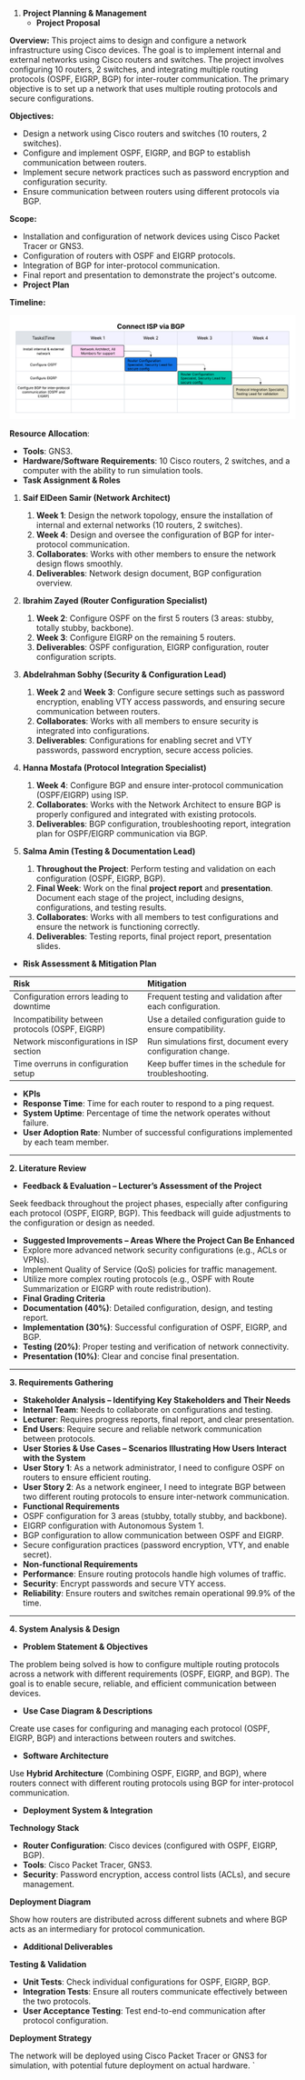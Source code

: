 1. **Project Planning & Management**
   - **Project Proposal** 

**Overview:** This project aims to design and configure a network infrastructure using Cisco devices. The goal is to implement internal and external networks using Cisco routers and switches. The project involves configuring 10 routers, 2 switches, and integrating multiple routing protocols (OSPF, EIGRP, BGP) for inter-router communication. The primary objective is to set up a network that uses multiple routing protocols and secure configurations.

**Objectives:**

- Design a network using Cisco routers and switches (10 routers, 2 switches).
- Configure and implement OSPF, EIGRP, and BGP to establish communication between routers.
- Implement secure network practices such as password encryption and configuration security.
- Ensure communication between routers using different protocols via BGP.

**Scope:**

- Installation and configuration of network devices using Cisco Packet Tracer or GNS3.
- Configuration of routers with OSPF and EIGRP protocols.
- Integration of BGP for inter-protocol communication.
- Final report and presentation to demonstrate the project's outcome.
- **Project Plan** 

**Timeline:**

![image alt](https://github.com/Saif-samir/Depi-Project/blob/bf882e8ccacf5821793a60bccb8d2c6c0e4c1f22/Gantt%20chart.png)

**Resource Allocation**:

- **Tools**: GNS3.
- **Hardware/Software Requirements**: 10 Cisco routers, 2 switches, and a computer with the ability to run simulation tools.
- **Task Assignment & Roles** 
1. **Saif ElDeen Samir (Network Architect)**
   1. **Week 1**: Design the network topology, ensure the installation of internal and external networks (10 routers, 2 switches).
   1. **Week 4**: Design and oversee the configuration of BGP for inter-protocol communication.
   1. **Collaborates**: Works with other members to ensure the network design flows smoothly.
   1. **Deliverables**: Network design document, BGP configuration overview.
1. **Ibrahim Zayed (Router Configuration Specialist)**
   1. **Week 2**: Configure OSPF on the first 5 routers (3 areas: stubby, totally stubby, backbone).
   1. **Week 3**: Configure EIGRP on the remaining 5 routers.
   1. **Deliverables**: OSPF configuration, EIGRP configuration, router configuration scripts.
1. **Abdelrahman Sobhy (Security & Configuration Lead)**
   1. **Week 2** and **Week 3**: Configure secure settings such as password encryption, enabling VTY access passwords, and ensuring secure communication between routers.
   1. **Collaborates**: Works with all members to ensure security is integrated into configurations.
   1. **Deliverables**: Configurations for enabling secret and VTY passwords, password encryption, secure access policies.
1. **Hanna Mostafa (Protocol Integration Specialist)**
   1. **Week 4**: Configure BGP and ensure inter-protocol communication (OSPF/EIGRP) using ISP.
   1. **Collaborates**: Works with the Network Architect to ensure BGP is properly configured and integrated with existing protocols.
   1. **Deliverables**: BGP configuration, troubleshooting report, integration plan for OSPF/EIGRP communication via BGP.


1. **Salma Amin (Testing & Documentation Lead)**
   1. **Throughout the Project**: Perform testing and validation on each configuration (OSPF, EIGRP, BGP).
   1. **Final Week**: Work on the final **project report** and **presentation**. Document each stage of the project, including designs, configurations, and testing results.
   1. **Collaborates**: Works with all members to test configurations and ensure the network is functioning correctly.
   1. **Deliverables**: Testing reports, final project report, presentation slides.
- **Risk Assessment & Mitigation Plan** 

|**Risk**|**Mitigation**|
| :- | :- |
|Configuration errors leading to downtime|Frequent testing and validation after each configuration.|
|Incompatibility between protocols (OSPF, EIGRP)|Use a detailed configuration guide to ensure compatibility.|
|Network misconfigurations in ISP section|Run simulations first, document every configuration change.|
|Time overruns in configuration setup|Keep buffer times in the schedule for troubleshooting.|

- **KPIs** 
- **Response Time**: Time for each router to respond to a ping request.
- **System Uptime**: Percentage of time the network operates without failure.
- **User Adoption Rate**: Number of successful configurations implemented by each team member.
-----
**2. Literature Review**

- **Feedback & Evaluation – Lecturer’s Assessment of the Project**

Seek feedback throughout the project phases, especially after configuring each protocol (OSPF, EIGRP, BGP). This feedback will guide adjustments to the configuration or design as needed.

- **Suggested Improvements – Areas Where the Project Can Be Enhanced**
- Explore more advanced network security configurations (e.g., ACLs or VPNs).
- Implement Quality of Service (QoS) policies for traffic management.
- Utilize more complex routing protocols (e.g., OSPF with Route Summarization or EIGRP with route redistribution).
- **Final Grading Criteria**
- **Documentation (40%)**: Detailed configuration, design, and testing report.
- **Implementation (30%)**: Successful configuration of OSPF, EIGRP, and BGP.
- **Testing (20%)**: Proper testing and verification of network connectivity.
- **Presentation (10%)**: Clear and concise final presentation.
-----
**3. Requirements Gathering**

- **Stakeholder Analysis – Identifying Key Stakeholders and Their Needs**
- **Internal Team**: Needs to collaborate on configurations and testing.
- **Lecturer**: Requires progress reports, final report, and clear presentation.
- **End Users**: Require secure and reliable network communication between protocols.
- **User Stories & Use Cases – Scenarios Illustrating How Users Interact with the System**
- **User Story 1**: As a network administrator, I need to configure OSPF on routers to ensure efficient routing.
- **User Story 2**: As a network engineer, I need to integrate BGP between two different routing protocols to ensure inter-network communication.
- **Functional Requirements**
- OSPF configuration for 3 areas (stubby, totally stubby, and backbone).
- EIGRP configuration with Autonomous System 1.
- BGP configuration to allow communication between OSPF and EIGRP.
- Secure configuration practices (password encryption, VTY, and enable secret).
- **Non-functional Requirements**
- **Performance**: Ensure routing protocols handle high volumes of traffic.
- **Security**: Encrypt passwords and secure VTY access.
- **Reliability**: Ensure routers and switches remain operational 99.9% of the time.
-----

**4. System Analysis & Design**

- **Problem Statement & Objectives**

The problem being solved is how to configure multiple routing protocols across a network with different requirements (OSPF, EIGRP, and BGP). The goal is to enable secure, reliable, and efficient communication between devices.

- **Use Case Diagram & Descriptions**

Create use cases for configuring and managing each protocol (OSPF, EIGRP, BGP) and interactions between routers and switches.

- **Software Architecture**

Use **Hybrid Architecture** (Combining OSPF, EIGRP, and BGP), where routers connect with different routing protocols using BGP for inter-protocol communication.

- **Deployment System & Integration**

**Technology Stack**

- **Router Configuration**: Cisco devices (configured with OSPF, EIGRP, BGP).
- **Tools**: Cisco Packet Tracer, GNS3.
- **Security**: Password encryption, access control lists (ACLs), and secure management.

**Deployment Diagram**

Show how routers are distributed across different subnets and where BGP acts as an intermediary for protocol communication.

- **Additional Deliverables**

**Testing & Validation**

- **Unit Tests**: Check individual configurations for OSPF, EIGRP, BGP.
- **Integration Tests**: Ensure all routers communicate effectively between the two protocols.
- **User Acceptance Testing**: Test end-to-end communication after protocol configuration.

**Deployment Strategy**

The network will be deployed using Cisco Packet Tracer or GNS3 for simulation, with potential future deployment on actual hardware.
`
